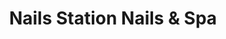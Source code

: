 ---
title: "Nails Station Nails & Spa"
url: /toronto/nails-station-nails-und-spa/
shop: Kosmetik
---